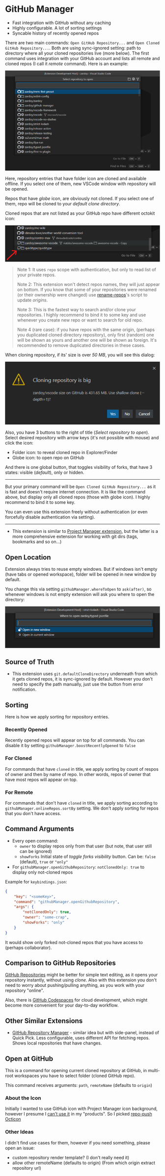 # GitHub Manager

- Fast integration with GitHub without any caching
- Highly configurable. A lot of sorting settings
- Syncable history of recently opened repos

There are two main commands: `Open GitHub Repository...` and `Open Cloned GitHub Repository...`. Both are using sync-ignored setting: path to directory where all your cloned repositories live (more below). The first command uses integration with your GitHub account and lists all remote and cloned repos (I call it *remote* command). Here is an example:

![Github Manager open-repository-command](media/demo-open-repository.png)

Here, repository entries that have folder icon are cloned and available offline. If you select one of them, new VSCode window with repository will be opened.

Repos that have *globe* icon, are obviously not cloned. If you select one of them, repo will be cloned to your *default clone directory*.

Cloned repos that are not listed as your GitHub repo have different octokit icon:

![Github Manager foreign repos](media/demo-foreign-repos.png)

> Note 1: It uses `repo` scope with authentication, but only to read list of your private repos.
>
> Note 2: This extension won't detect repos names, they will just appear on bottom. If you know that some of your repositories were renamed (or their ownership were changed) use [rename-repos](https://github.com/zardoy/rename-repos)'s script to update *origins*.
>
> Note 3: This is the fastest way to search and/or clone your repositories. I highly recommend to bind it to some key and use whenever you create new repo or want to search for old repo.
>
> Note 4 (rare case): if you have repos with the same origin, (perhaps you duplicated cloned directory repository), only first (random) one will be shown as yours and another one will be shown as foreign. It's recommended to remove duplicated directories in these cases.

When cloning repository, if its' size is over *50 MB*, you will see this dialog:

![Github Manager big repository shallow clone suggestion](media/demo-big-repo.png)

Also, you have 3 buttons to the right of title (*Select repository to open*). Select desired repository with arrow keys (it's not possible with mouse) and click the icon:

- Folder icon: to reveal cloned repo in Explorer/Finder
- Globe icon: to open repo on GitHub

And there is one global button, that toggles visibility of forks, that have 3 states: visible (*default*), only or hidden.

---

But your primary command will be `Open Cloned GitHub Repository...` as it is fast and doesn't require internet connection. It is like the command above, but display only all cloned repos (those with globe icon). I highly recommend to bind it to some key.

You can even use this extension freely without authentication (or even forcefully disable authentication via setting).

---

- This extension is similar to [Project Manager extension](https://marketplace.visualstudio.com/items?itemName=alefragnani.project-manager), but the latter is a more comprehensive extension for working with git dirs (tags, bookmarks and so on...)

## Open Location

Extension always tries to reuse empty windows. But if windows isn't empty (have tabs or opened workspace), folder will be opened in new window by default.

You change this via setting `githubManager.whereToOpen` to `ask(after)`, so whenever windows is not empty extension will ask you where to open the directory:

![Github Manager asks where to open repository](media/demo-where-to-open.png)

## Source of Truth

- This extension uses `git.defaultCloneDirectory` underneath from which it gets cloned repos, it is sync-ignored by default. However you don't need to specify the path manually, just use the button from error notification.

## Sorting

Here is how we apply sorting for repository entries.

### Recently Opened

Recently opened repos will appear on top for all commands. You can disable it by setting `githubManager.boostRecentlyOpened` to `false`

### For Cloned

For commands that have `cloned` in title, we apply sorting by count of respos of owner and then by name of repo.
In other words, repos of owner that have most repos will appear on top.

### For Remote

For commands that don't have `cloned` in title, we apply sorting according to `githubManager.onlineRepos.sortBy` setting.
We don't apply sorting for repos that you don't have access.

## Command Arguments

- Every open command:
  - `owner` to display repos only from that user (but note, that user still can be ignored)
  - `showForks` Initial state of *toggle forks visibility* button. Can be: `false` (default), `true` or `"only"`
- For `githubManager.openGithubRepository`: `notClonedOnly: true` to display only not-cloned repos

Example for `keybindings.json`:

```json
{
    "key": "<someKey>",
    "command": "githubManager.openGithubRepository",
    "args": {
        "notClonedOnly": true,
        "owner": "some-crap",
        "showForks": "only"
    }
}
```

It would show only forked not-cloned repos that you have access to (perhaps collaborator).

## Comparison to GitHub Repositories

[GitHub Repositories](https://marketplace.visualstudio.com/items?itemName=GitHub.remotehub) might be better for simple text editing, as it opens your repository instantly, without using *clone*. Also with this extension you don't need to worry about pushing/pulling anything, as you work with your repository "online".

Also, there is [GitHub Codespaces](https://marketplace.visualstudio.com/items?itemName=GitHub.codespaces) for cloud development, which might become more convenient for your day-to-day workflow.

## Other Similar Extensions

- [GitHub Repository Manager](https://marketplace.visualstudio.com/items?itemName=henriqueBruno.github-repository-manager) - similar idea but with side-panel, instead of Quick Pick. Less configurable, uses different API for fetching repos. Shows local repositories that have changes.

## Open at GitHub

This is a command for opening current cloned repository at GitHub, in multi-root workspaces you have to select folder (cloned GitHub repo).

This command receives arguments: `path`, `remoteName` (defaults to `origin`)

### About the Icon

Initially I wanted to use GitHub icon with Project Manager icon background, however I presume I [can't use it](https://github.com/logos) in my "products".
So I picked [repo-push Octicon](https://github.com/primer/octicons/blob/main/icons/repo-push-24.svg)

### Other Ideas

I didn't find use cases for them, however if you need something, please open an issue:

- custom repository render template? (I don't really need it)
- allow other remoteName (defaults to origin) (From which origin extract repository url)
